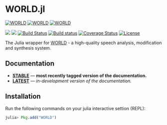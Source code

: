 # WORLD.jl

[![WORLD](http://pkg.julialang.org/badges/WORLD_0.4.svg)](http://pkg.julialang.org/?pkg=WORLD&ver=0.4)
[![WORLD](http://pkg.julialang.org/badges/WORLD_0.5.svg)](http://pkg.julialang.org/?pkg=WORLD&ver=0.5)
[![WORLD](http://pkg.julialang.org/badges/WORLD_0.6.svg)](http://pkg.julialang.org/?pkg=WORLD&ver=0.6)

[![][docs-stable-img]][docs-stable-url]
[![][docs-latest-img]][docs-latest-url]
[![Build Status](https://travis-ci.org/r9y9/WORLD.jl.svg?branch=master)](https://travis-ci.org/r9y9/WORLD.jl)
[![Build status](https://ci.appveyor.com/api/projects/status/j6xrcx8s6wyahacs/branch/master?svg=true)](https://ci.appveyor.com/project/r9y9/world-jl/branch/master)
[![Coverage Status](https://coveralls.io/repos/r9y9/WORLD.jl/badge.svg?branch=master)](https://coveralls.io/r/r9y9/WORLD.jl?branch=master)
[![License](http://img.shields.io/badge/license-MIT-brightgreen.svg?style=flat)](LICENSE.md)

The Julia wrapper for [WORLD](https://github.com/mmorise/World) - a high-quality speech analysis, modification and synthesis system.

## Documentation

- [**STABLE**][docs-stable-url] &mdash; **most recently tagged version of the documentation.**
- [**LATEST**][docs-latest-url] &mdash; *in-development version of the documentation.*

## Installation

Run the following commands on your julia interactive settion (REPL):

```julia
julia> Pkg.add("WORLD")
```

[docs-latest-img]: https://img.shields.io/badge/docs-latest-blue.svg
[docs-latest-url]: https://r9y9.github.io/WORLD.jl/latest

[docs-stable-img]: https://img.shields.io/badge/docs-stable-blue.svg
[docs-stable-url]: https://r9y9.github.io/WORLD.jl/stable
